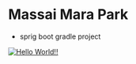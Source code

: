 # Massai Mara Park

+ sprig boot gradle project

[![Hello World!!](https://github.com/youjiyeon/massai_mara_project01/actions/workflows/01helloworld.yaml/badge.svg)](https://github.com/youjiyeon/massai_mara_project01/actions/workflows/01helloworld.yaml)